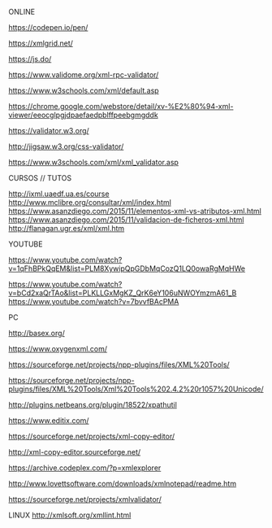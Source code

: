 ONLINE  

https://codepen.io/pen/  

https://xmlgrid.net/  

https://js.do/  

https://www.validome.org/xml-rpc-validator/  

https://www.w3schools.com/xml/default.asp  

https://chrome.google.com/webstore/detail/xv-%E2%80%94-xml-viewer/eeocglpgjdpaefaedpblffpeebgmgddk  

https://validator.w3.org/  

http://jigsaw.w3.org/css-validator/  

https://www.w3schools.com/xml/xml_validator.asp  



CURSOS // TUTOS  

http://ixml.uaedf.ua.es/course  
http://www.mclibre.org/consultar/xml/index.html  
https://www.asanzdiego.com/2015/11/elementos-xml-vs-atributos-xml.html  
https://www.asanzdiego.com/2015/11/validacion-de-ficheros-xml.html  
http://flanagan.ugr.es/xml/xml.htm
  
  

YOUTUBE  

https://www.youtube.com/watch?v=1qFhBPkQqEM&list=PLM8XywipQpGDbMqCozQ1LQ0owaRgMqHWe  

https://www.youtube.com/watch?v=bCd2xaQrTAo&list=PLKLLGxMgKZ_QrK6eY106uNWOYmzmA61_B  
https://www.youtube.com/watch?v=7bvvfBAcPMA
  
  


PC  

http://basex.org/  

https://www.oxygenxml.com/  

https://sourceforge.net/projects/npp-plugins/files/XML%20Tools/  

https://sourceforge.net/projects/npp-plugins/files/XML%20Tools/Xml%20Tools%202.4.2%20r1057%20Unicode/  

http://plugins.netbeans.org/plugin/18522/xpathutil  

https://www.editix.com/  

https://sourceforge.net/projects/xml-copy-editor/  

http://xml-copy-editor.sourceforge.net/  

https://archive.codeplex.com/?p=xmlexplorer  

http://www.lovettsoftware.com/downloads/xmlnotepad/readme.htm  

https://sourceforge.net/projects/xmlvalidator/  

LINUX http://xmlsoft.org/xmllint.html  




